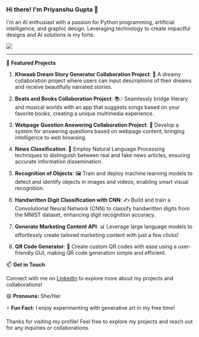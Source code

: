 ### Hi there! I'm Priyanshu Gupta 👋

I'm an AI enthusiast with a passion for Python programming, artificial intelligence, and graphic design. Leveraging technology to create impactful designs and AI solutions is my forte.

<!-- Use the "img" tag with "max-width" and "height" set to "auto" for responsiveness -->
<img src="https://github.com/thisispriyanshugupta/thisispriyanshugupta/assets/87561259/ebe768df-1d8a-428a-ab5f-1dfaf18eef16" style="max-width: 100%; height: auto;" />

---
🌟 **Featured Projects**

1. **Khwaab Dream Story Generator Collaboration Project**: 🌌 A dreamy collaboration project where users can input descriptions of their dreams and receive beautifully narrated stories.

2. **Beats and Books Collaboration Project**: 📚🎶 Seamlessly bridge literary and musical worlds with an app that suggests songs based on your favorite books, creating a unique multimedia experience.
3. **Webpage Question Answering Collaboration Project**: 🤔 Develop a system for answering questions based on webpage content, bringing intelligence to web browsing.

4. **News Classification**: 📰 Employ Natural Language Processing techniques to distinguish between real and fake news articles, ensuring accurate information dissemination.

5. **Recognition of Objects**: 🖼️ Train and deploy machine learning models to detect and identify objects in images and videos, enabling smart visual recognition.

6. **Handwritten Digit Classification with CNN**: ✍️ Build and train a Convolutional Neural Network (CNN) to classify handwritten digits from the MNIST dataset, enhancing digit recognition accuracy.

7. **Generate Marketing Content API**: 📊 Leverage large language models to effortlessly create tailored marketing content with just a few clicks!

8. **QR Code Generator**: 📲 Create custom QR codes with ease using a user-friendly GUI, making QR code generation simple and efficient.

📫 **Get in Touch**

Connect with me on [LinkedIn](https://www.linkedin.com/in/priyanshu-g-2421251b9/) to explore more about my projects and collaborations!

😄 **Pronouns:** She/Her

⚡ **Fun Fact:** I enjoy experimenting with generative art in my free time!

Thanks for visiting my profile! Feel free to explore my projects and reach out for any inquiries or collaborations.

